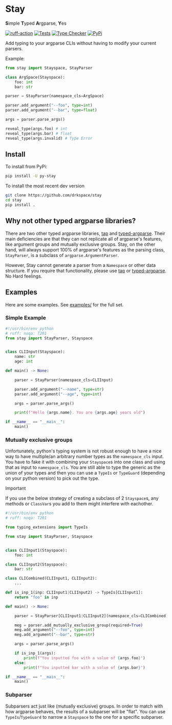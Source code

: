 # Stay

**S**imple **T**yped **A**rgparse, **Y**es

[![ruff-action](https://github.com/drkspace/stay/actions/workflows/ruff_action.yml/badge.svg?branch=main)](https://github.com/drkspace/stay/actions/workflows/ruff_action.yml)
[![Tests](https://github.com/drkspace/stay/actions/workflows/tests_action.yml/badge.svg)](https://github.com/drkspace/stay/actions/workflows/tests_action.yml)
[![Type Checker](https://github.com/drkspace/stay/actions/workflows/mypy_action.yml/badge.svg)](https://github.com/drkspace/stay/actions/workflows/mypy_action.yml)
[![PyPi](https://github.com/drkspace/stay/actions/workflows/publish.yml/badge.svg)](https://github.com/drkspace/stay/actions/workflows/publish.yml)

Add typing to your argparse CLIs without having to modify your current parsers.

Example:

```python
from stay import Stayspace, StayParser

class ArgSpace(Stayspace):
    foo: int
    bar: str

parser = StayParser(namespace_cls=ArgSpace)

parser.add_argument("--foo", type=int)
parser.add_argument("--bar", type=float)

args = parser.parse_args()

reveal_type(args.foo) # int
reveal_type(args.bar) # float
reveal_type(args.invalid) # Type Error
```

## Install

To install from PyPi:

```bash
pip install -U py-stay
```

To install the most recent dev version

```bash
git clone https://github.com/drkspace/stay
cd stay
pip install .
```

## Why not other typed argparse libraries?

There are two other typed argparse libraries, [tap](https://github.com/swansonk14/typed-argument-parser) and [typed-argparse](https://github.com/typed-argparse/typed-argparse).
Their main deficiencies are that they can not replicate all of argparse's features, like argument groups and mutually exclusive groups.
Stay, on the other hand, will always support 100% of argparse's features as the parsing class, ``StayParser``, is a subclass of ``argparse.ArgumentParser``.

However, Stay cannot generate a parser from a ``Namespace`` or other data structure.
If you require that functionality, please use [tap](https://github.com/swansonk14/typed-argument-parser) or [typed-argparse](https://github.com/typed-argparse/typed-argparse).
No Hard feelings.

## Examples

Here are some examples.
See [examples/](examples/) for the full set.

### Simple Example

```python
#!/usr/bin/env python
# ruff: noqa: T201
from stay import StayParser, Stayspace


class CLIInput(Stayspace):
    name: str
    age: int

def main() -> None:

    parser = StayParser(namespace_cls=CLIInput)

    parser.add_argument("--name", type=str)
    parser.add_argument("--age", type=int)

    args = parser.parse_args()

    print(f"Hello {args.name}. You are {args.age} years old")

if __name__ == "__main__":
    main()
```

### Mutually exclusive groups

Unfortunately, python's typing system is not robust enough to have a nice way to have multiple/an arbitrary number types as the ``namespace_cls`` input.
You have to fake it with combining your ``Stayspace``s into one class and using that as input to ``namespace_cls``.
You are still able to type the generic as the union of your types and then you can use a ``TypeIs`` or ``TypeGuard`` (depending on your python version) to pick out the type.

> [!IMPORTANT]
> If you use the below strategy of creating a subclass of 2 ``Stayspace``s, any methods or ``ClassVar``s you add to them might interfere with eachother.


```python
#!/usr/bin/env python
# ruff: noqa: T201

from typing_extensions import TypeIs

from stay import StayParser, Stayspace


class CLIInput1(Stayspace):
    foo: int

class CLIInput2(Stayspace):
    bar: str

class CLICombined(CLIInput1, CLIInput2):
    ...

def is_inp_1(inp: CLIInput1|CLIInput2) -> TypeIs[CLIInput1]:
    return "foo" in inp

def main() -> None:

    parser = StayParser[CLIInput1|CLIInput2](namespace_cls=CLICombined)

    meg = parser.add_mutually_exclusive_group(required=True)
    meg.add_argument("--foo", type=int)
    meg.add_argument("--bar", type=str)

    args = parser.parse_args()

    if is_inp_1(args):
        print(f"You inputted foo with a value of {args.foo}")
    else:
        print(f"You inputted bar with a value of {args.bar}")

if __name__ == "__main__":
    main()
```

### Subparser

Subparsers act just like (mutually exclusive) groups.
In order to match with how argparse behaves, the results of a subparser will be "flat".
You can use ``TypeIs``/``TypeGuard`` to narrow a ``Stayspace`` to the one for a specific subparser.
